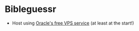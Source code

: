 # Bibleguessr
- Host using [Oracle's free VPS service](https://blogs.oracle.com/developers/post/how-to-set-up-and-run-a-really-powerful-free-minecraft-server-in-the-cloud) (at least at the start!)
